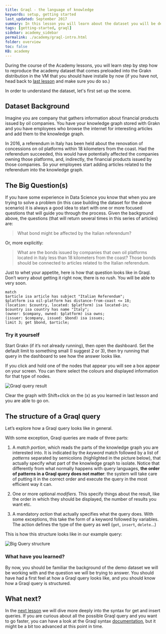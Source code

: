 ```yaml
---
title: Graql - the language of knowledge
keywords: setup, getting started
last_updated: September 2017
summary: In this lesson you will learn about the dataset you will be dealing with in the Academy and will get a first taste of the Graql language
tags: [getting-started, graql]
sidebar: academy_sidebar
permalink: ./academy/graql-intro.html
folder: overview
toc: false
KB: academy
---
```


During the course of the Academy lessons, you will learn step by step how to reproduce the academy dataset that comes preloaded into the Grakn distribution in the VM that you should have installe by now (if you have not, head back to [last lesson](./setup.html) and make sure you do so.)

In order to understand the dataset, let's first set up the scene.


## Dataset Background

Imagine you are company that gathers information about financial products issued by oil companies. You have your knowledge graph stored with Grakn and you have employees who browse the internet for interesting articles and add them to the knowledge graph.

In 2016, a referendum in Italy has been held about the renovation of concessions on oil platforms within 18 kilometers from the coast. Had the referendum succeeded, this would have potentially affected the companies owning those platforms, and, indirectly, the financial products issued by those companies. So your employees start adding articles related to the referendum into the knowledge graph.


## The Big Question(s)

If you have some experience in Data Science you know that when you are trying to solve a problem (in this case building the dataset for the above scenario) it is always a good idea to start with one or more focused questions that will guide you through the process. Given the background above, the questions (that will return several times in this series of articles) are:

> What bond might be affected by the Italian referendum?

Or, more explicitly:

> What are the bonds issued by companies that own oil platforms located in Italy less than 18 kilometers from the coast? Those bonds should be connected to articles related to the Italian referendum.

Just to whet your appetite, here is how that question looks like in Graql. Don’t worry about getting it right now, there is no rush. You will be able to very soon.

```graql
match
$article isa article has subject "Italian Referendum";
$platform isa oil-platform has distance-from-coast <= 18;
(location: $country, located: $platform) isa located-in;
$country isa country has name "Italy";
(owner: $company, owned: $platform) isa owns;
(issuer: $company, issued: $bond) isa issues;
limit 3; get $bond, $article;
```

### Try it yourself

Start Grakn (if it’s not already running), then open the dashboard. Set the default limit to something small (I suggest 2 or 3), then try running that query in the dashboard to see how the answer looks like.

If you click and hold one of the nodes that appear you will see a box appear on your screen. You can there select the colours and displayed information for that type of nodes.

  ![Graql query result](/images/academy/2-graql/Big-Query.png)

Clear the graph with Shift+click on the (x) as you learned in last lesson and you are able to go on.


## The structure of a Graql query

Let’s explore how a Graql query looks like in general.

With some exception, Graql queries are made of three parts:

  1. A _match portion_, which reads the parts of the knowledge graph you are interested into. It is indicated by the _keyword_ match followed by a list of _patterns_ separated by semicolons (highlighted in the picture below), that actually specify what part of the knowledge graph to isolate. Notice that differently from what normally happens with query languages, **the order of patterns in a Graql query does not matter**: the system will take care of putting it in the correct order and execute the query in the most efficient way it can.

  1. One or more optional _modifiers._ This specify things about the result, like the order in which they should be displayed, the number of results you want  etc.

  1. A mandatory _action_ that actually specifies what the query does. With some exceptions, this take the form of a keyword followed by variables. The action defines the type of the query as well (`get`, `insert`, `delete`...)


This is how this structure looks like in our example query:

  ![Big Query structure](/images/academy/2-graql/query-structure.png)


### What have you learned?

By now, you should be familiar the background of the demo dataset we will be working with and the question we will be trying to answer. You should have had a first feel at how a Graql query looks like, and you should know how a Graql query is structured.


## What next?

In the [next lesson](./get-queries.html) we will dive more deeply into the syntax for get and insert queries. If you are curious about all the possible Graql query and you want to go faster, you can have a look at the Graql syntax [documentation](/index.html), but it might be a bit too advanced at this point in time.

